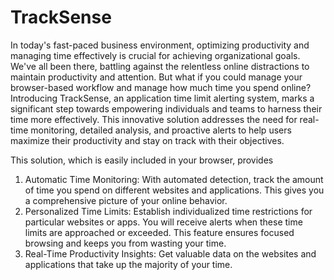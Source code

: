 # TrackSense
In today's fast-paced business environment, optimizing productivity and managing time effectively is crucial for achieving organizational goals. We've all been there, battling against the relentless online distractions to maintain productivity and attention. But what if you could manage your browser-based workflow and manage how much time you spend online?
Introducing TrackSense, an application time limit alerting system, marks a significant step towards empowering individuals and teams to harness their time more effectively. This innovative solution addresses the need for real-time monitoring, detailed analysis, and proactive alerts to help users maximize their productivity and stay on track with their objectives.

This solution, which is easily included in your browser, provides
1. Automatic Time Monitoring: With automated detection, track the amount of time you spend on different websites and applications. This gives you a comprehensive picture of your online behavior.
2. Personalized Time Limits: Establish individualized time restrictions for particular websites or apps. You will receive alerts when these time limits are approached or exceeded. This feature ensures focused browsing and keeps you from wasting your time.
3. Real-Time Productivity Insights: Get valuable data on the websites and applications that take up the majority of your time.
